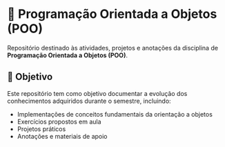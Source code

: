# 📘 Programação Orientada a Objetos (POO)

Repositório destinado às atividades, projetos e anotações da disciplina de **Programação Orientada a Objetos (POO)**.

## 🧠 Objetivo

Este repositório tem como objetivo documentar a evolução dos conhecimentos adquiridos durante o semestre, incluindo:

- Implementações de conceitos fundamentais da orientação a objetos
- Exercícios propostos em aula
- Projetos práticos
- Anotações e materiais de apoio
